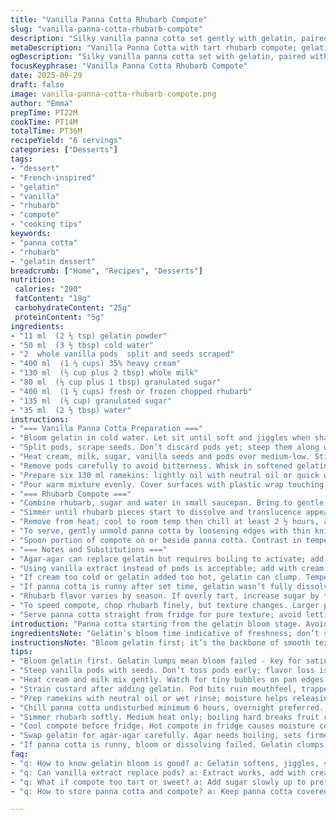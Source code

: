 ```yaml
---
title: "Vanilla Panna Cotta Rhubarb Compote"
slug: "vanilla-panna-cotta-rhubarb-compote"
description: "Silky vanilla panna cotta set gently with gelatin, paired with tart rhubarb compote simmered down until translucent and tender. Uses authentic vanilla pods for depth. Substitutes agar-agar for gelatin when needed. Techniques focus on sensory clues like aroma and texture over rigid timing. Notes on ramequin prep prevent sticking. Rhubarb cooked down to velvet softness, balanced with sugar, finished chilled for contrast. Builds familiarity with proper swelling of gelatin, infusion of vanilla, and timing compote reduction. Practical tips addressing common slip-ups like grainy custard or overcooked rhubarb. A classic dessert with a nuanced twist, approachable with everyday pantry staples and intuitive workflow."
metaDescription: "Vanilla Panna Cotta with tart rhubarb compote; gelatin bloom cues aroma and texture. Chill long, strain custard, balance sweetness carefully for a nuanced taste."
ogDescription: "Silky vanilla panna cotta set with gelatin, paired with tart rhubarb compote. Sensory-driven cooking, cool contrast, simple pantry staples, and flexible timing."
focusKeyphrase: "Vanilla Panna Cotta Rhubarb Compote"
date: 2025-09-29
draft: false
image: vanilla-panna-cotta-rhubarb-compote.png
author: "Emma"
prepTime: PT22M
cookTime: PT14M
totalTime: PT36M
recipeYield: "6 servings"
categories: ["Desserts"]
tags:
- "dessert"
- "French-inspired"
- "gelatin"
- "vanilla"
- "rhubarb"
- "compote"
- "cooking tips"
keywords:
- "panna cotta"
- "rhubarb"
- "gelatin dessert"
breadcrumb: ["Home", "Recipes", "Desserts"]
nutrition: 
 calories: "290"
 fatContent: "18g"
 carbohydrateContent: "25g"
 proteinContent: "5g"
ingredients:
- "11 ml  (2 ⅓ tsp) gelatin powder"
- "50 ml  (3 ½ tbsp) cold water"
- "2  whole vanilla pods  split and seeds scraped"
- "400 ml  (1 ⅔ cups) 35% heavy cream"
- "130 ml  (½ cup plus 2 tbsp) whole milk"
- "80 ml  (⅓ cup plus 1 tbsp) granulated sugar"
- "400 ml  (1 ⅔ cups) fresh or frozen chopped rhubarb"
- "135 ml  (⅔ cup) granulated sugar"
- "35 ml  (2 ½ tbsp) water"
instructions:
- "=== Vanilla Panna Cotta Preparation ==="
- "Bloom gelatin in cold water. Let sit until soft and jiggles when shaken, about 6 minutes. The gelatin swelling tells you if quality is good; old gelatin won’t swell properly, uses moisture as a test."
- "Split pods, scrape seeds. Don’t discard pods yet; steep them along with seeds for max flavor. Vanilla’s smoky aroma starts to fill the kitchen at this step; keep heat low to avoid scorching cream."
- "Heat cream, milk, sugar, vanilla seeds and pods over medium-low. Stir gently so sugar dissolves. Watch closely—once near simmer, bubbles form around edges with faint steam aroma, time to remove promptly. Overheating dulls flavors, no more than 10-12 mins here."
- "Remove pods carefully to avoid bitterness. Whisk in softened gelatin fully; absence of grains is key. Passing through a fine sieve catches stray bits and pod fragments, making texture satin smooth. I always do this—worth extra step."
- "Prepare six 130 ml ramekins: lightly oil with neutral oil or quick wet rinse and drain, leaving some moisture to help release panna cotta after chilling. Avoid drying after rinsing, or it sticks hard."
- "Pour warm mixture evenly. Cover surfaces with plastic wrap touching custard to prevent skin forming. Refrigerate undisturbed at least 5 ½ hours; if rushed, overnight is best to ensure firm but tender set."
- "=== Rhubarb Compote ==="
- "Combine rhubarb, sugar and water in small saucepan. Bring to gentle boil over medium heat. Stir often. Rhubarb breaks down releasing a sharp tang and faint floral note—roasting the aroma in pan while stirring helps gauge doneness."
- "Simmer until rhubarb pieces start to dissolve and translucence appears, about 6 minutes; timing can shift depending on fresh or frozen state and stalk thickness. Shouldn’t be watery, but not a thick jam either; soft with some texture remaining."
- "Remove from heat; cool to room temp then chill at least 2 ½ hours, allowing flavors to meld and texture to thicken slightly. Keep in fridge uncovered or lightly covered with cloth so excess moisture doesn’t pool."
- "To serve, gently unmold panna cotta by loosening edges with thin knife if needed. Invert ramekin onto serving plate, maybe dipped quickly in warm water for 3-5 seconds beforehand to ease release without melting custard."
- "Spoon portion of compote on or beside panna cotta. Contrast in temperature, texture, and tartness makes mouth dance."
- "=== Notes and Substitutions ==="
- "Agar-agar can replace gelatin but requires boiling to activate; add half a teaspoon dissolved in water and bring to simmer with cream mixture. Texture will be more firm, less wobbly. Adjust as your preferences."
- "Using vanilla extract instead of pods is acceptable; add with cream before heating, but intensity differs. Pods impart a richer, more complex aroma and visible black specs that mean flavor."
- "If cream too cold or gelatin added too hot, gelatin can clump. Temper gelatin by whisking some hot cream first before folding all in. Avoid stirring vigorously once gelatin added—too much air creates bubbles."
- "If panna cotta is runny after set time, gelatin wasn’t fully dissolved or bloom time too short. Let it sit longer or reheat gently and add extra gelatin dissolved separately."
- "Rhubarb flavor varies by season. If overly tart, increase sugar by tablespoon increments. If too sweet, add lemon zest to brightness. Can mix in orange blossom water or cardamom for seasonal twist."
- "To speed compote, chop rhubarb finely, but texture changes. Larger pieces hold shape giving pleasant contrast."
- "Serve panna cotta straight from fridge for pure texture; avoid letting sit out too long, or it becomes almost custard-like and difficult to unmold cleanly."
introduction: "Panna cotta starting from the gelatin bloom stage. Avoid rushing; that gelatin swelling is an old-school indicator I trust over timers. Vanilla pods cracked open, seeds scraped—no cutting corners here. The scent hitting air as cream warms is subtle but unmistakable. Simmer, never boil; look for tiny bubbles hugging pan edges. No missed sugar crystals—soft whisking's key. Pour into oiled ramekins; those slippery sides pay off during unmolding. The compote isn’t just rhubarb and sugar boiled down—it’s a delicate balancing act, cooking till rhubarb just turns translucent, keeping a bit of tooth. Chill compote well to thicken and sharpen flavors. Timing’s flexible; trust texture cues. Serve chilled panna cotta with tart rhubarb spooned on — temperature contrast gives punch. Tried it with agar-agar once; texture firmer, less forgiving. Keep it gentle, sensory-driven. Experience tells everything."
ingredientsNote: "Gelatin’s bloom time indicative of freshness; don’t shortchange or panna cotta sets weak. Vanilla pods expensive but essential for true aroma and those black seeds speak quality—extracts can fill but lose nuance. Heavy cream richness paramount—don’t swap cream for milk entirely unless counting calories; custard suffers in silkiness. Milk added softens richness, balances mouthfeel. Sugar adjusted for sweetness preference; slightly more sugar easier to balance rhubarb tartness. Rhubarb can be fresh or frozen; frozen needs brief thaw before use to maintain even cooking. Water amount in compote crucial; too much turns it watery, too little burns rhubarb. Better add gradually if uncertain. Oils for ramekins neutral—coconut or canola work. Plastic wrap on top of cold custard avoids skin, a common failure point."
instructionsNote: "Bloom gelatin first; it’s the backbone of smooth texture—negligence causes lumps. Heating cream with vanilla pods infuses aroma effectively; keep heat low to preserve fragrance. Use gentle stirring to avoid aeration which yields bubbles. Strain for silkiness; skipping this traps bits and ruins mouthfeel. Ramekin prep overlooked, but essential to ease unmolding; dry ramekins cause frustration and ugly breaks. Chill long enough—6 hours minimum but overnight preferred. For compote, start with medium heat; boiling too hard breaks structure, tastes harsh. Listen for soft rhubarb breaking down, watch translucency as doneness guide. Cool fully before fridge—hot compote in fridge causes condensation issues and dilutes flavor. Serving requires patience; rushing causes cracks or melting mishaps. Clean edges with sharp knife, unmold with quick warm water dip if needed. Best combined just before eating to keep contrasts vibrant."
tips:
- "Bloom gelatin first. Gelatin lumps mean bloom failed - key for satin texture. Use cold water, watch gelatin jiggle to confirm readiness. Old gelatin won’t swell properly, test freshness every batch."
- "Steep vanilla pods with seeds. Don’t toss pods early; flavor loss is subtle but real. Low heat only - cream can scorch, smell changes quick. That smoky hint before simmering is your sensory cue."
- "Heat cream and milk mix gently. Watch for tiny bubbles on pan edges, faint steam aroma - signals close to temp. Overheat dulls cream richness and flattens vanilla notes. Ten to twelve minutes max."
- "Strain custard after adding gelatin. Pod bits ruin mouthfeel, trapped grittiness kills silkiness. Use fine sieve. Worth extra effort for silky texture. Skip strain and grains linger."
- "Prep ramekins with neutral oil or wet rinse; moisture helps releasing panna cotta later. Dry ramekins stick. Oil thin and even; too much oil creates slick mess or pooled custard edges."
- "Chill panna cotta undisturbed minimum 6 hours, overnight preferred. Skin forms fast; plastic wrap pressed on custard stops that. Rushing mean weak set or grainy texture. Patience = stable jiggly dessert."
- "Simmer rhubarb softly. Medium heat only; boiling hard breaks fruit completely, harsh flavor. Rhubarb translucent, pieces still hold shape. Texture balance key, no water puddles, no thick jam."
- "Cool compote before fridge. Hot compote in fridge causes moisture condensation, dilutes flavor and softens texture. Leave uncovered or cover lightly with cloth to avoid pooling water."
- "Swap gelatin for agar-agar carefully. Agar needs boiling, sets firmer, less wobbly. Dissolve half teaspoon first. Adjust firmness by varying agar amount. Agar not gelatin equal replacement."
- "If panna cotta is runny, bloom or dissolving failed. Gelatin clumps means heat too high, add gelatin carefully, maybe temper with hot cream first. Reheat gently to fix or boost gelatin quantity."
faq:
- "q: How to know gelatin bloom is good? a: Gelatin softens, jiggles, swells in cold water. Old gelatin won’t swell, stays powdery or lumps. Test each batch. Without bloom, custard won’t set cleanly."
- "q: Can vanilla extract replace pods? a: Extract works, add with cream before heating. Flavor milder, no black specks visual cue. Pods give richer aroma, smoky notes during gentle simmer. Choose based on preference."
- "q: What if compote too tart or sweet? a: Add sugar slowly up to preference or lemon zest for brightness. Orange blossom water or cardamom add complexity. Chop size affects texture; smaller for speed but less bite."
- "q: How to store panna cotta and compote? a: Keep panna cotta covered in fridge at least 5 hours, ideally overnight. Compote stored chilled, loosely covered to avoid moisture build-up. Serve chilled for best texture contrast."

---
```

